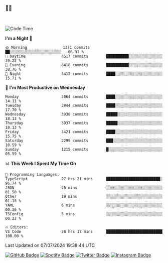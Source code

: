 ### 🤙🍺

<!-- <a href="https://github-readme-stats.vercel.app/api?username=hzak2xx&count_private=true&show_icons=true&theme=dracula">
  <img align="center" src="https://github-readme-stats.vercel.app/api?username=hzak2xx&count_private=true&show_icons=true&theme=dracula" />
</a>
</br> -->
</br>

<!--START_SECTION:waka-->
![Code Time](http://img.shields.io/badge/Code%20Time-3%2C482%20hrs%2032%20mins-blue)

**I'm a Night 🦉** 

```text
🌞 Morning                1371 commits        ██░░░░░░░░░░░░░░░░░░░░░░░   06.31 % 
🌆 Daytime                8517 commits        ██████████░░░░░░░░░░░░░░░   39.22 % 
🌃 Evening                8418 commits        ██████████░░░░░░░░░░░░░░░   38.76 % 
🌙 Night                  3412 commits        ████░░░░░░░░░░░░░░░░░░░░░   15.71 % 
```
📅 **I'm Most Productive on Wednesday** 

```text
Monday                   3064 commits        ████░░░░░░░░░░░░░░░░░░░░░   14.11 % 
Tuesday                  3844 commits        ████░░░░░░░░░░░░░░░░░░░░░   17.70 % 
Wednesday                3938 commits        █████░░░░░░░░░░░░░░░░░░░░   18.13 % 
Thursday                 3937 commits        █████░░░░░░░░░░░░░░░░░░░░   18.13 % 
Friday                   3421 commits        ████░░░░░░░░░░░░░░░░░░░░░   15.75 % 
Saturday                 2299 commits        ███░░░░░░░░░░░░░░░░░░░░░░   10.59 % 
Sunday                   1215 commits        █░░░░░░░░░░░░░░░░░░░░░░░░   05.59 % 
```


📊 **This Week I Spent My Time On** 

```text
💬 Programming Languages: 
TypeScript               27 hrs 21 mins      ████████████████████████░   96.74 % 
JSON                     25 mins             ░░░░░░░░░░░░░░░░░░░░░░░░░   01.50 % 
Other                    19 mins             ░░░░░░░░░░░░░░░░░░░░░░░░░   01.18 % 
YAML                     6 mins              ░░░░░░░░░░░░░░░░░░░░░░░░░   00.36 % 
TSConfig                 3 mins              ░░░░░░░░░░░░░░░░░░░░░░░░░   00.22 % 

🔥 Editors: 
VS Code                  28 hrs 17 mins      █████████████████████████   100.00 % 
```


 Last Updated on 07/07/2024 19:38:44 UTC
<!--END_SECTION:waka-->

[![GitHub Badge](https://img.shields.io/badge/GitHub-100000?style=for-the-badge&logo=github&logoColor=white)](https://github.com/hzak2xx)
[![Spotify Badge](https://img.shields.io/badge/Spotify-1ED760?&style=for-the-badge&logo=spotify&logoColor=white)](https://open.spotify.com/user/uf90s6sbbh75a1mt44clkhkvf)
[![Twitter Badge](https://img.shields.io/badge/Twitter-1DA1F2?style=for-the-badge&logo=twitter&logoColor=white)](https://twitter.com/hzak2xx)
[![Instagram Badge](https://img.shields.io/badge/Instagram-E4405F?style=for-the-badge&logo=instagram&logoColor=white)](https://www.instagram.com/hzak2xx/)
